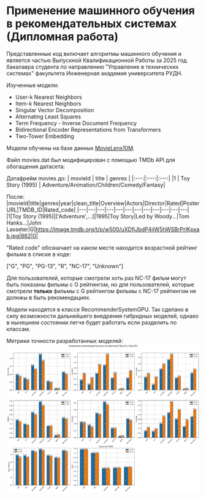 # Применение машинного обучения в рекомендательных системах (Дипломная работа)
Представленные код включает алгоритмы машинного обучения и является частью Выпускной Квалификационной Работы за 2025 год бакалавра студента по направлению "Управление в технических системах" факультета Инженерная академия университета РУДН.

Изученные модели:
- User-k Nearest Neighbors
- Item-k Nearest Neighbors
- Singular Vector Decomposition
- Alternating Least Squares
- Term Frequency - Inverse Document Frequency
- Bidirectional Encoder Representations from Transformers
- Two-Tower Embedding

Модели обучены на базе данных [MovieLens10M](https://grouplens.org/datasets/movielens/10m/). 

Файл movies.dat был модифицирован с помощью TMDb API для обогащения датасета:

Датафрейм movies до:
| movieId | title | genres |
|:---:|:---:|:---:|
|1 | Toy Story (1995) | Adventure/Animation/Children/Comedy/Fantasy|

После:
|movieId|title|genres|year|clean_title|Overview|Actors|Director|Rated|PosterURL|TMDB_ID|Rated_code|
|---|---|---|---|---|---|---|---|---|---|---|---|
|1|Toy Story (1995)|['Adventure',...]|1995|Toy Story|Led by Woody...|Tom Hanks...|John Lasseter|G|https://image.tmdb.org/t/p/w500/uXDfjJbdP4ijW5hWSBrPrlKpxab.jpg|862|0|

"Rated code" обозначает на каком месте находится возрастной рейтинг фильма в списке в коде: 

["G", "PG", "PG-13", "R", "NC-17", "Unknown"]

Для пользователей, которые смотрели хоть раз NC-17 фильм могут быть показаны фильмы с G рейтингом, но для пользователей, которые смотрели **только** фильмы с G рейтингом фильмы с NC-17 рейтингом не долнжы в быть рекомендациях.

Модели находятся в классе RecommenderSystemGPU. Так сделано в силу возможности дальнейшего внедрения гибридных моделей, однако в нынешнем состоянии легче будет работать если разделить по классам.

Метрики точности разработанных моделей:
![Метрики для моделей оцененных time-split методом](https://github.com/rl-dala/recsys_vkr/blob/main/%D0%98%D0%B7%D0%BE%D0%B1%D1%80%D0%B0%D0%B6%D0%B5%D0%BD%D0%B8%D1%8F/time_split_all_metrics.png)
